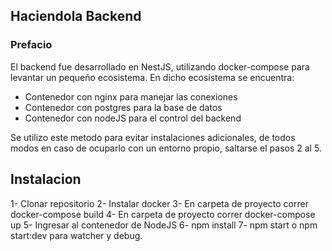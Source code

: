 ## Haciendola Backend

### Prefacio
El backend fue desarrollado en NestJS, utilizando docker-compose para levantar un pequeño ecosistema.
En dicho ecosistema se encuentra:
* Contenedor con nginx para manejar las conexiones
* Contenedor con postgres para la base de datos
* Contenedor con nodeJS para el control del backend

Se utilizo este metodo para evitar instalaciones adicionales, de todos modos en caso de ocuparlo con un entorno propio,
saltarse el pasos 2 al 5.

## Instalacion
1- Clonar repositorio
2- Instalar docker
3- En carpeta de proyecto correr docker-compose build
4- En carpeta de proyecto correr docker-compose up
5- Ingresar al contenedor de NodeJS
6- npm install
7- npm start o npm start:dev para watcher y debug.
